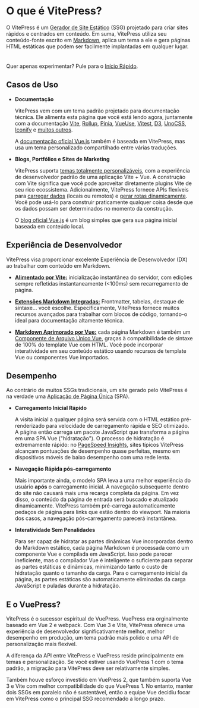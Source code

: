 # O que é VitePress?

O VitePress é um [Gerador de Site Estático](https://en.wikipedia.org/wiki/Static_site_generator) (SSG) projetado para criar sites rápidos e centrados em conteúdo. Em suma, VitePress utiliza seu conteúdo-fonte escrito em [Markdown](https://en.wikipedia.org/wiki/Markdown), aplica um tema a ele e gera páginas HTML estáticas que podem ser facilmente implantadas em qualquer lugar.

<div class="tip custom-block" style="padding-top: 8px">

Quer apenas experimentar? Pule para o [Início Rápido](./getting-started).

</div>

## Casos de Uso

- **Documentação**

  VitePress vem com um tema padrão projetado para documentação técnica. Ele alimenta esta página que você está lendo agora, juntamente com a documentação [Vite](https://vitejs.dev/), [Rollup](https://rollupjs.org/), [Pinia](https://pinia.vuejs.org/), [VueUse](https://vueuse.org/), [Vitest](https://vitest.dev/), [D3](https://d3js.org/), [UnoCSS](https://unocss.dev/), [Iconify](https://iconify.design/) e [muitos outros](https://www.vuetelescope.com/explore?framework.slug=vitepress).

  A [documentação oficial Vue.js](https://vuejs.org/) também é baseada em VitePress, mas usa um tema personalizado compartilhado entre várias traduções.

- **Blogs, Portfólios e Sites de Marketing**

  VitePress suporta [temas totalmente personalizáveis](./custom-theme), com a experiência de desenvolvedor padrão de uma aplicação Vite + Vue. A construção com Vite significa que você pode aproveitar diretamente plugins Vite de seu rico ecossistema. Adicionalmente, VitePress fornece APIs flexíveis para [carregar dados](./data-loading) (locais ou remotos) e [gerar rotas dinamicamente](./routing#dynamic-routes). Você pode usá-lo para construir praticamente qualquer coisa desde que os dados possam ser determinados no momento da construção.

  O [blog oficial Vue.js](https://blog.vuejs.org/) é um blog simples que gera sua página inicial baseada em conteúdo local.

## Experiência de Desenvolvedor

VitePress visa proporcionar excelente Experiência de Desenvolvedor (DX) ao trabalhar com conteúdo em Markdown.

- **[Alimentado por Vite:](https://vitejs.dev/)** inicialização instantânea do servidor, com edições sempre refletidas instantaneamente (<100ms) sem recarregamento de página.

- **[Extensões Markdown Integradas:](./markdown)** Frontmatter, tabelas, destaque de sintaxe... você escolhe. Especificamente, VitePress fornece muitos recursos avançados para trabalhar com blocos de código, tornando-o ideal para documentação altamente técnica.

- **[Markdown Aprimorado por Vue:](./using-vue)** cada página Markdown é também um [Componente de Arquivo Único Vue](https://pt.vuejs.org/guide/scaling-up/sfc.html), graças à compatibilidade de sintaxe de 100% do template Vue com HTML. Você pode incorporar interatividade em seu conteúdo estático usando recursos de template Vue ou componentes Vue importados.

## Desempenho

Ao contrário de muitos SSGs tradicionais, um site gerado pelo VitePress é na verdade uma [Aplicação de Página Única](https://en.wikipedia.org/wiki/Single-page_application) (SPA).

- **Carregamento Inicial Rápido**

  A visita inicial a qualquer página será servida com o HTML estático pré-renderizado para velocidade de carregamento rápida e SEO otimizado. A página então carrega um pacote JavaScript que transforma a página em uma SPA Vue ("hidratação"). O processo de hidratação é extremamente rápido: no [PageSpeed Insights](https://pagespeed.web.dev/report?url=https%3A%2F%2Fvitepress.dev%2F), sites típicos VitePress alcançam pontuações de desempenho quase perfeitas, mesmo em dispositivos móveis de baixo desempenho com uma rede lenta.

- **Navegação Rápida pós-carregamento**

  Mais importante ainda, o modelo SPA leva a uma melhor experiência do usuário **após** o carregamento inicial. A navegação subsequente dentro do site não causará mais uma recarga completa da página. Em vez disso, o conteúdo da página de entrada será buscado e atualizado dinamicamente. VitePress também pré-carrega automaticamente pedaços de página para links que estão dentro do viewport. Na maioria dos casos, a navegação pós-carregamento parecerá instantânea.

- **Interatividade Sem Penalidades**

  Para ser capaz de hidratar as partes dinâmicas Vue incorporadas dentro do Markdown estático, cada página Markdown é processada como um componente Vue e compilada em JavaScript. Isso pode parecer ineficiente, mas o compilador Vue é inteligente o suficiente para separar as partes estáticas e dinâmicas, minimizando tanto o custo de hidratação quanto o tamanho da carga. Para o carregamento inicial da página, as partes estáticas são automaticamente eliminadas da carga JavaScript e puladas durante a hidratação.

## E o VuePress?

VitePress é o sucessor espiritual de VuePress. VuePress era orginalmente baseado em Vue 2 e webpack. Com Vue 3 e Vite, VitePress oferece uma experiência de desenvolvedor significativamente melhor, melhor desempenho em produção, um tema padrão mais polido e uma API de personalização mais flexível.

A diferença da API entre VitePress e VuePress reside principalmente em temas e personalização. Se você estiver usando VuePress 1 com o tema padrão, a migração para VitePress deve ser relativamente simples.

Também houve esforço investido em VuePress 2, que também suporta Vue 3 e Vite com melhor compatibilidade do que VuePress 1. No entanto, manter dois SSGs em paralelo não é sustentável, então a equipe Vue decidiu focar em VitePress como o principal SSG recomendado a longo prazo.